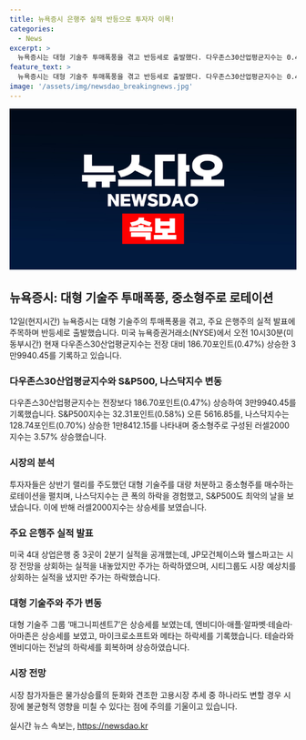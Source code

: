 ```yaml
---
title: 뉴욕증시 은행주 실적 반등으로 투자자 이목!
categories:
  - News
excerpt: >
  뉴욕증시는 대형 기술주 투매폭풍을 겪고 반등세로 출발했다. 다우존스30산업평균지수는 0.47% 상승한 3만9940.45를 기록했으며, S&P500지수와 나스닥지수도 상승했다. 중소형주는 강세를 보였고, 은행주 실적 발표에 주목하고 있다. 투자은행의 수익성은 상이하며 대형 기술주는 회복세를 보이고 있는 가운데, 전반적으로 낙관적인 시장으로 평가되고 있다.
feature_text: >
  뉴욕증시는 대형 기술주 투매폭풍을 겪고 반등세로 출발했다. 다우존스30산업평균지수는 0.47% 상승한 3만9940.45를 기록했으며, S&P500지수와 나스닥지수도 상승했다. 중소형주는 강세를 보였고, 은행주 실적 발표에 주목하고 있다. 투자은행의 수익성은 상이하며 대형 기술주는 회복세를 보이고 있는 가운데, 전반적으로 낙관적인 시장으로 평가되고 있다.
image: '/assets/img/newsdao_breakingnews.jpg'
---
```


<p><img src="/assets/img/newsdao_breakingnews.jpg" alt="koreaapp 속보" /></p>

<h2 data-ke-size="size26">뉴욕증시: 대형 기술주 투매폭풍, 중소형주로 로테이션</h2>

<p data-ke-size="size16">12일(현지시간) 뉴욕증시는 대형 기술주의 투매폭풍을 겪고, 주요 은행주의 실적 발표에 주목하며 반등세로 출발했습니다. 미국 뉴욕증권거래소(NYSE)에서 오전 10시30분(미 동부시간) 현재 다우존스30산업평균지수는 전장 대비 186.70포인트(0.47%) 상승한 3만9940.45를 기록하고 있습니다.</p>

<h3><b>다우존스30산업평균지수와 S&P500, 나스닥지수 변동</b></h3>

<p data-ke-size="size16">다우존스30산업평균지수는 전장보다 186.70포인트(0.47%) 상승하여 3만9940.45를 기록했습니다. S&P500지수는 32.31포인트(0.58%) 오른 5616.85를, 나스닥지수는 128.74포인트(0.70%) 상승한 1만8412.15를 나타내며 중소형주로 구성된 러셀2000지수는 3.57% 상승했습니다.</p>

<h3><b>시장의 분석</b></h3>

<p data-ke-size="size16">투자자들은 상반기 랠리를 주도했던 대형 기술주를 대량 처분하고 중소형주를 매수하는 로테이션을 펼치며, 나스닥지수는 큰 폭의 하락을 경험했고, S&P500도 최악의 날을 보냈습니다. 이에 반해 러셀2000지수는 상승세를 보였습니다.</p>

<h3><b>주요 은행주 실적 발표</b></h3>

<p data-ke-size="size16">미국 4대 상업은행 중 3곳이 2분기 실적을 공개했는데, JP모건체이스와 웰스파고는 시장 전망을 상회하는 실적을 내놓았지만 주가는 하락하였으며, 시티그룹도 시장 예상치를 상회하는 실적을 냈지만 주가는 하락했습니다.</p>

<h3><b>대형 기술주와 주가 변동</b></h3>

<p data-ke-size="size16">대형 기술주 그룹 ‘매그니피센트7’은 상승세를 보였는데, 엔비디아·애플·알파벳·테슬라·아마존은 상승세를 보였고, 마이크로소프트와 메타는 하락세를 기록했습니다. 테슬라와 엔비디아는 전날의 하락세를 회복하며 상승하였습니다.</p>

<h3><b>시장 전망</b></h3>

<p data-ke-size="size16">시장 참가자들은 물가상승률의 둔화와 견조한 고용시장 추세 중 하나라도 변할 경우 시장에 불균형적 영향을 미칠 수 있다는 점에 주의를 기울이고 있습니다.</p>
실시간 뉴스 속보는, <a href="https://newsdao.kr" rel="dofollow">https://newsdao.kr</a>


